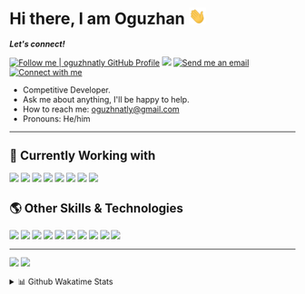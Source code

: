 <h1>Hi there, I am Oguzhan <img src="assets/hi.gif" width="30px"></h1>
<p><b><i>Let's connect!</i></b></p>
<p>
  <a target="_blank" href="https://github.com/oguzhnatly"><img alt="Follow me | oguzhnatly GitHub Profile" src="https://img.shields.io/github/followers/oguzhnatly?label=FOLLOW&style=for-the-badge"></a>
  <a href="https://api.whatsapp.com/send?phone=+905533480648&text=Hello%20Oguzhan,%20I%20got%20your%20contact%20from%20your%20Github%20profile" alt="Connect on Whatsapp"><img src="https://img.shields.io/badge/WHATSAPP-%2325D366.svg?&style=for-the-badge&logo=whatsapp&logoColor=white" /></a>
  <a target="_blank" href="mailto:oguzhnatly@gmail.com"><img alt="Send me an email" src="https://img.shields.io/badge/gmail-c14438.svg?&style=for-the-badge&logo=gmail&logoColor=white"></a>
  <a target="_blank" href="https://www.linkedin.com/in/oguzhanatalay/"><img alt="Connect with me" src="https://img.shields.io/badge/linkedin-blue.svg?&style=for-the-badge&logo=linkedin&logoColor=white"></a>
</p>
<ul>
  <li>Competitive Developer.</li>
  <li>Ask me about anything, I'll be happy to help.</li>
  <li>How to reach me: <a href="mailto:oguzhnatly@gmail.com">oguzhnatly@gmail.com</a></li>
  <li>Pronouns: He/him</li>
</ul>
<hr />
<h2>🚀 Currently Working with</h2>
<p>
  <img src="https://img.shields.io/badge/javascript-%23F7DF1E.svg?&style=for-the-badge&logo=javascript&logoColor=white" />
  <img src="https://img.shields.io/badge/react-%2361DAFB.svg?&style=for-the-badge&logo=react&logoColor=white" />
  <img src="https://img.shields.io/badge/react%20native-%2361DAFB.svg?&style=for-the-badge&logo=react&logoColor=white" />
  <img src="https://img.shields.io/badge/sass-%23CC6699.svg?&style=for-the-badge&logo=sass&logoColor=white" />
  <img src="https://img.shields.io/badge/flutter-%2302569B.svg?&style=for-the-badge&logo=flutter&logoColor=white" />
  <img src="https://img.shields.io/badge/mysql-%234479A1.svg?&style=for-the-badge&logo=mysql&logoColor=white" />
  <img src="https://img.shields.io/badge/typescript-%233178C6.svg?&style=for-the-badge&logo=typescript&logoColor=white" />
  <img src="https://img.shields.io/badge/jest-%23C21325.svg?&style=for-the-badge&logo=jest&logoColor=white" />
</p>
<h2>🌎 Other Skills & Technologies</h2>
<p>
  <img src="https://img.shields.io/badge/postgresql-%23336791.svg?&style=for-the-badge&logo=postgresql&logoColor=white" />
  <img src="https://img.shields.io/badge/php-%23777BB4.svg?&style=for-the-badge&logo=php&logoColor=white" />
  <img src="https://img.shields.io/badge/python-%233776AB.svg?&style=for-the-badge&logo=python&logoColor=white" />
  <img src="https://img.shields.io/badge/html5-%23E34F26.svg?&style=for-the-badge&logo=html5&logoColor=white" />
  <img src="https://img.shields.io/badge/css3-%231572B6.svg?&style=for-the-badge&logo=css3&logoColor=white" />
  <img src="https://img.shields.io/badge/git-%23F05032.svg?&style=for-the-badge&logo=git&logoColor=white" />
  <img src="https://img.shields.io/badge/google%20cloud-%234285F4.svg?&style=for-the-badge&logo=google%20cloud&logoColor=white" />
  <img src="https://img.shields.io/badge/firebase-%23FFCA28.svg?&style=for-the-badge&logo=firebase&logoColor=black" />
  <img src="https://img.shields.io/badge/redwoodjs-%23BF4722.svg?&style=for-the-badge&logo=redwoodjs&logoColor=white" />
  <img src="https://img.shields.io/badge/mongodb-%2347A248.svg?&style=for-the-badge&logo=mongodb&logoColor=white" />
</p>
<hr />
<p>
  <img src="https://github-readme-stats.vercel.app/api?username=oguzhnatly&show_icons=true&theme=gotham&hide_border=1&count_private=true" />
  <img src="https://github-readme-stats.vercel.app/api/top-langs/?username=oguzhnatly&layout=compact&theme=gotham&hide_border=1" />
</p>
<details>
  <summary>📊 Github Wakatime Stats</summary>
  <p align="center">
    <img src="https://github-readme-stats.vercel.app/api/wakatime?username=oguzhnatly&layout=compact&theme=gotham&hide_border=true" alt="Ayushi Rawat | Stats" />
  </p>
</details>
